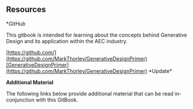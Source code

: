## Resources

**GitHub*

This gitbook is intended for learning about the concepts behind Generative Design and its application within the AEC industry. 

[https://github.com/](https://github.com/MarkThorley/GenerativeDesignPrimer)[GenerativeDesignPrimer](https://github.com/MarkThorley/GenerativeDesignPrimer) \*Update\*


**Additional Material**

The following links below provide additional material that can be read in-conjunction with this GitBook.

